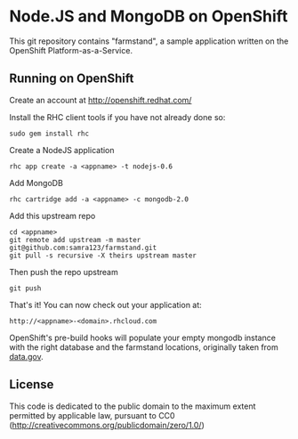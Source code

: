 # Node.JS and MongoDB on OpenShift

This git repository contains "farmstand", a sample application written on the OpenShift Platform-as-a-Service.

## Running on OpenShift
Create an account at http://openshift.redhat.com/

Install the RHC client tools if you have not already done so:
    
    sudo gem install rhc

Create a NodeJS application

    rhc app create -a <appname> -t nodejs-0.6

Add MongoDB

    rhc cartridge add -a <appname> -c mongodb-2.0

Add this upstream repo

    cd <appname>
    git remote add upstream -m master git@github.com:samra123/farmstand.git
    git pull -s recursive -X theirs upstream master

Then push the repo upstream

    git push
	
That's it! You can now check out your application at:

    http://<appname>-<domain>.rhcloud.com

OpenShift's pre-build hooks will populate your empty mongodb instance with the right database and the farmstand locations, originally taken from [data.gov](https://explore.data.gov/Agriculture/Farmers-Markets-Search/ugii-uvsz).

License
-------

This code is dedicated to the public domain to the maximum extent permitted by applicable law, pursuant to CC0 (http://creativecommons.org/publicdomain/zero/1.0/)
